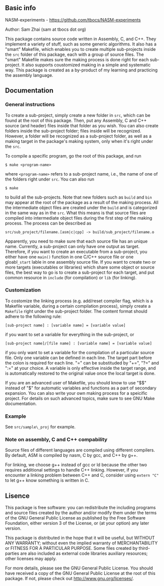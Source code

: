 ## Basic info

NASM-experiments - <https://github.com/tbocs/NASM-experiments>

Author: Sam Zhai (sam at tbocs dot org)

This package contains source code written in Assembly, C, and C++. They
implement a variety of stuff, such as some generic algorithms. It also has a
"smart" Makefile, which enables you to create multiple sub-projects inside the
`src` folder of this package, each with a group of source files. The "smart"
Makefile makes sure the making process is done right for each sub-project. It
also supports coustomized making in a simple and systematic way. This package
is created as a by-product of my learning and practicing the assembly language.

## Documentation

### General instructions

To create a sub-project, simply create a new folder in `src`, which can be
found at the root of this package. Then, put any Assembly, C and C++ source
(and header) files inside that folder as you wish. You can also create folders
inside the sub-project folder; files inside will be recognized. However, a
folder will be recognized as a sub-project folder, as well as a making target
in the package's making system, only when it's right under the `src`.

To compile a specific program, go the root of this package, and run

    $ make <program-name>

where `<program-name>` refers to a sub-project name, i.e., the name of one of
the folders right under `src`. You can also run

    $ make

to build all the sub-projects. Note that new folders such as `build` and `bin`
may appear at the root of the package as a result of the making process. All
the intermediate object files are created under the `build` and is
categorized in the same way as in the `src`. What this means is that source
files are compiled into intermediate object files during the first step of the
making process. The process can be described as

    src/sub_project/filename.[asm|c|cpp] -> build/sub_project/filename.o

Apparently, you need to make sure that each source file has an unique name. 
Currently, a sub-project can only have one output as target. Therefore, if you
want to create an executable from a sub-project, you either have one
```main()``` function in one C/C++ source file or one gloabl```_start``` lable
in one assembly source file. If you want to create two or more targets
(executables or libraries) which share some object or source files, the best
way to go is to create a sub-project for each target, and put common resource
in `include` (for compilation) or `lib` (for linking).

### Customization

To costomize the linking process (e.g. add/reset compiler flag, which is a
Makefile variable, during a certain compilation process), simply create a
`Makefile` right under the sub-project folder. The content format should
adhere to the following rule:

    [sub-project name] : [variable name] = [variable value]

if you want to set a variable for everything in the sub-project, or

    [sub-project name]/[file name] : [variable name] = [variable value]

if you only want to set a variable for the compilation of a particular source
file. Only one variable can be defined in each line. The target part before the
colon is required for each line. "=" can be substituded by "+=", "?=" and ":="
at your choice. A variable is only effective inside the target range, and is
automatically restored to the original value once the local target is done.

If you are an advanced user of Makefile, you should know to use "$$" instead of
"$" for automatic variables and functions as a part of secondary expansion. You
can also write your own making process for a speicific project. For details on
such advanced topics, make sure to see GNU Make documentation.

### Example

See `src/sample\_proj` for example.

### Note on assembly, C and C++ compability

Source files of different languages are compiled using different compilers. By
default, ASM is compiled by nasm, C by gcc, and C++ by g++.

For linking, we choose g++ instead of gcc or ld because the other two requires
additional settings to handle C++ linking. However, if you encounter a linking
problem between C++ and C, consider using ```extern "C"``` to let g++ know
something is written in C.

## Lisence

This package is free software: you can redistribute the including programs and
source files created by the author and/or modify them under the terms of the
GNU General Public License as published by the Free Software Foundation, either
version 3 of the License, or (at your option) any later version.

This package is distributed in the hope that it will be useful, but WITHOUT ANY
WARRANTY; without even the implied warranty of MERCHANTABILITY or FITNESS FOR A
PARTICULAR PURPOSE. Some files created by third-parties are also included as
external code libraries auxiliary resources; other licenses may apply.

For more details, please see the GNU General Public License. You should have
received a copy of the GNU General Public License at the root of this package.
If not, please check out <http://www.gnu.org/licenses/>.
